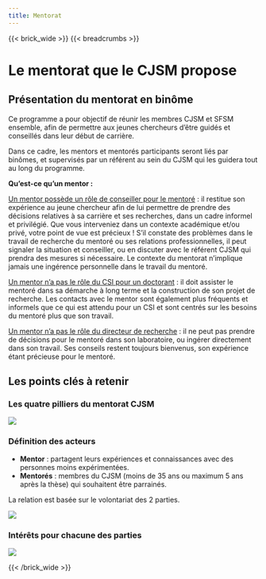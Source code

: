 ```yaml
---
title: Mentorat
---
```


{{< brick_wide >}}
{{< breadcrumbs >}}


# Le mentorat que le CJSM propose

## Présentation du mentorat en binôme
 
Ce programme a pour objectif de réunir les membres CJSM et SFSM ensemble, afin de permettre aux jeunes chercheurs d’être guidés et conseillés dans leur début de carrière. 

Dans ce cadre, les mentors et mentorés participants seront liés par binômes, et supervisés par un référent au sein du CJSM qui les guidera tout au long du programme. 

**Qu’est-ce qu’un mentor :**

<u>Un mentor possède un rôle de conseiller pour le mentoré</u> : il restitue son expérience au jeune chercheur afin de lui permettre de prendre des décisions relatives à sa carrière et ses recherches, dans un cadre informel et privilégié. Que vous interveniez dans un contexte académique et/ou privé, votre point de vue est précieux !  S’il constate des problèmes dans le travail de recherche du mentoré ou ses relations professionnelles, il peut signaler la situation et conseiller, ou en discuter avec le référent CJSM qui prendra des mesures si nécessaire. Le contexte du mentorat n’implique jamais une ingérence personnelle dans le travail du mentoré. 

<u>Un mentor n’a pas le rôle du CSI pour un doctorant</u> : il doit assister le mentoré dans sa démarche à long terme et la construction de son projet de recherche. Les contacts avec le mentor sont également plus fréquents et informels que ce qui est attendu pour un CSI et sont centrés sur les besoins du mentoré plus que son travail.

<u>Un mentor n’a pas le rôle du directeur de recherche</u> : il ne peut pas prendre de décisions pour le mentoré dans son laboratoire, ou ingérer directement dans son travail. Ses conseils restent toujours bienvenus, son expérience étant précieuse pour le mentoré.

## Les points clés à retenir

### Les quatre pilliers du mentorat CJSM

![](/uploads/illustrations/logo_mentorat_pilliers.svg)

### Définition des acteurs


- **Mentor** : partagent leurs expériences et connaissances avec des personnes moins expérimentées. 
- **Mentorés** : membres du CJSM (moins de 35 ans ou maximum 5 ans après la thèse) qui souhaitent être parrainés.

La relation est basée sur le volontariat des 2 parties. 

![](/uploads/illustrations/Relation_mentorat.png)

### Intérêts pour chacune des parties

![](/uploads/illustrations/Interet_mentorat.svg)


{{< /brick_wide >}}